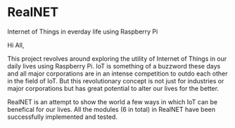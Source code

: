# RealNET
Internet of Things in everday life using Raspberry Pi

Hi All,

This project revolves around exploring the utility of Internet of Things in our daily lives using Raspberry Pi. 
IoT is something of a buzzword these days and all major corporations are in an intense competition to outdo each other in the field of IoT. But this revolutionary concept is not just for industries or major corporations but has great potential to alter our lives for the better. 

RealNET is an attempt to show the world a few ways in which IoT can be benefical for our lives. All the modules (6 in total) in RealNET have been successfully implemented and tested.

